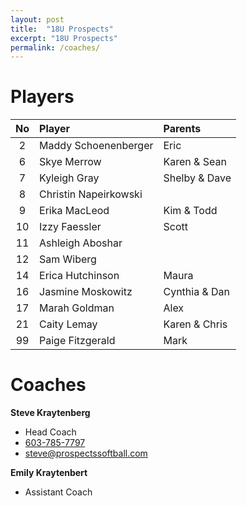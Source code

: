 ```yaml
---
layout: post
title:  "18U Prospects"
excerpt: "18U Prospects"
permalink: /coaches/
---
```

# Players

|No    | Player               | Parents          |
|:----:|:---------------------|:-----------------|
| 2    |Maddy Schoenenberger  |Eric |
| 6    |Skye Merrow           |Karen & Sean |
| 7    |Kyleigh Gray          | Shelby & Dave|
| 8    |Christin Napeirkowski      | |
| 9    |Erika MacLeod         |Kim & Todd |
| 10   |Izzy Faessler         |Scott |
| 11   |Ashleigh Aboshar      | |
| 12   |Sam Wiberg            | |
| 14   |Erica Hutchinson       | Maura|
| 16   |Jasmine Moskowitz      | Cynthia & Dan|
| 17   |Marah Goldman          |Alex|
| 21   |Caity Lemay            | Karen & Chris |
| 99   |Paige Fitzgerald       |Mark |


# Coaches

**Steve Kraytenberg**
* Head Coach
* [603-785-7797](tel:+1-603-785-7797)
* [steve@prospectssoftball.com](mailto:steve@prospectssoftball.com)

**Emily Kraytenbert**
* Assistant Coach



